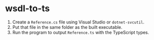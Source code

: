 # wsdl-to-ts

1. Create a `Reference.cs` file using Visual Studio or `dotnet-svcutil`.
2. Put that file in the same folder as the built executable.
3. Run the program to output `Reference.ts` with the TypeScript types.
